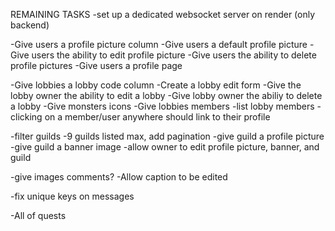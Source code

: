 REMAINING TASKS
-set up a dedicated websocket server on render (only backend)

-Give users a profile picture column
-Give users a default profile picture
-Give users the ability to edit profile picture
-Give users the ability to delete profile pictures
-Give users a profile page

-Give lobbies a lobby code column
-Create a lobby edit form
-Give the lobby owner the ability to edit a lobby
-Give lobby owner the abiliy to delete a lobby
-Give monsters icons
-Give lobbies members
-list lobby members
-clicking on a member/user anywhere should link to their profile

-filter guilds
-9 guilds listed max, add pagination
-give guild a profile picture
-give guild a banner image
-allow owner to edit profile picture, banner, and guild

-give images comments?
-Allow caption to be edited

-fix unique keys on messages

-All of quests
